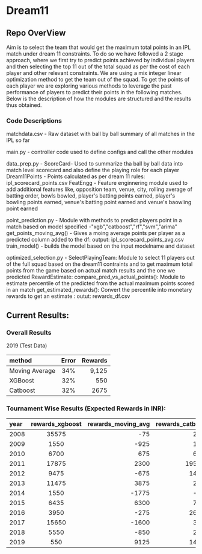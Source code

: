 # Dream11
## Repo OverView
Aim is to select the team that would get the maximum total points in an IPL match under dream 11 constraints. To do so we have followed a 2 stage approach, where we first try to predict points achieved by individual players and then selecting the top 11 out of the total squad as per the cost of each player and other relevant constraints. We are using a mix integer linear optimization method to get the team out of the squad. To get the points of each player we are exploring various methods to leverage the past performance of players to predict their points in the following matches. Below is the description of how the modules are structured and the results thus obtained.

### Code Descriptions
matchdata.csv - Raw dataset with ball by ball summary of all matches in the IPL so far

main.py - controller code used to define configs and call the other modules

data_prep.py - ScoreCard- Used to summarize tha ball by ball data into match level scorecard and also define the playing role for each player
	       Dream11Points - Points calculated as per dream 11 rules: ipl_scorecard_points.csv
	       FeatEngg - Feature enginnering module used to add additional features like, opposition team, venue, city, rolling average of batting order, bowls bowled, player's batting points earned, player's bowling points earned, venue's batting point earned and venue's baowling point earned

point_prediction.py - Module with methods to predict players point in a match based on model specified -"xgb","catboost","rf","svm","arima"
		get_points_moving_avg() - Gives a moing average points per player as a predicted column added to the df: output: ipl_scorecard_points_avg.csv
		train_model() - builds the model based on the input modelname and dataset

optimized_selection.py - SelectPlayingTeam: Module to select 11 players out of the full squad based on the dream11 contraints and to get maximum total points from the game 				 based on actual match results and the one we predicted
			 RewardEstimate: compare_pred_vs_actual_points(): Module to estimate percentile of the predicted from the actual maximum points scored in an match
			 		 get_estimated_rewards(): Convert the percentile into monetary rewards to get an estimate : outut: rewards_df.csv
			 		
## Current Results: 

### Overall Results 
2019 (Test Data)

| method | Error | Rewards |
|:-----|:-------:|------:|
| Moving Average | 34% | 9,125 |
| XGBoost | 32% | 550 |
| Catboost | 32% | 2675 |

### Tournament Wise Results (Expected Rewards in INR): 

| year | rewards_xgboost | rewards_moving_avg | rewards_catboost |
|:------|:----------:|----------------:|------------------------:|
| 2008 | 35575 | -75            | 2100 |
| 2009 | 1550 | -925           | 1000 |
| 2010 | 6700 | 675            | 6100 |
| 2011 | 17875 | 2300           | 195400 |
| 2012 | 9475 | -675           | 14025 |
| 2013 | 11475 | 3875           | 2200 |
| 2014 | 1550  | -1775          | -350 |
| 2015 | 6435 | 6300           | 7875 |
| 2016 | 3950 | -275           | 26825 |
| 2017 | 15650 | -1600          | 3550 |
| 2018 | 5550 | -850           | 2875 |
| 2019 | 550 | 9125           | 14400 |




					
			  		


